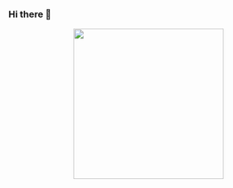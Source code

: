 ### Hi there 👋

<p align="center">
	<img src="https://spotify-github-profile.vercel.app/api/view?uid=12168495903&cover_image=true&theme=default" width="270px" />
</p>
